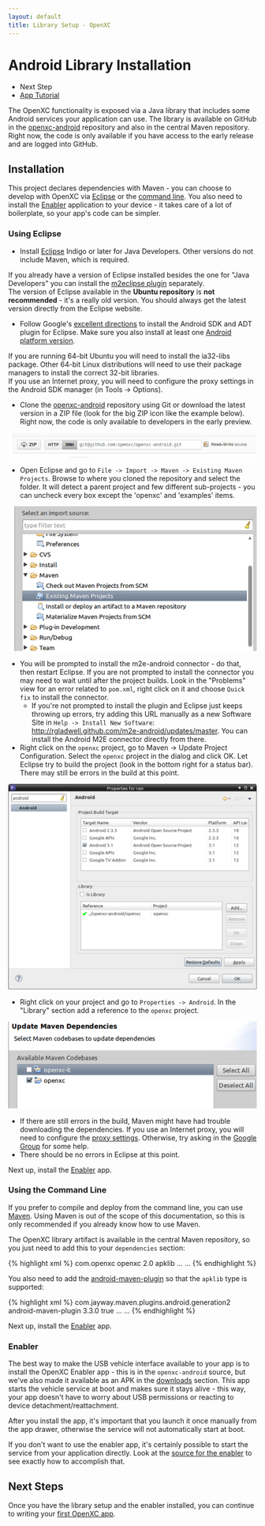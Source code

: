 ```yaml
---
layout: default
title: Library Setup - OpenXC
---
```


<div class="page-header">
    <h1>Android Library Installation</h1>
</div>

<div class="pull-right well">
    <ul class="nav nav-list">
        <li class="nav-header">Next Step</li>
        <li><a href="/getting-started/tutorial.html">
            App Tutorial <i class="icon-arrow-right"></i>
        </a></li>
    </p>
</div>

The OpenXC functionality is exposed via a Java library that includes some
Android services your application can use. The library is available on GitHub in
the [openxc-android][] repository and also in the central Maven repository.
Right now, the code is only available if you have access to the early release
and are logged into GitHub.


<div class="page-header">
    <h2>Installation</h2>
</div>

This project declares dependencies with Maven - you can choose to develop with
OpenXC via [Eclipse](#eclipse) or the [command line](#cli). You also need to
install the [Enabler](#enabler) application to your device - it takes care of a
lot of boilerplate, so your app's code can be simpler.

<div class="page-header">
    <h3><a name="eclipse">Using Eclipse</a></h3>
</div>

* Install [Eclipse](http://www.eclipse.org/downloads/) Indigo or later for Java
  Developers. Other versions do not include Maven, which is required.
<div class="alert alert-info">
If you already have a version of Eclipse installed besides the one for
"Java Developers" you can install the
<a href="http://www.eclipse.org/m2e/download/">m2eclipse plugin</a> separately.
</div>

<div class="alert alert-error">
The version of Eclipse available in the <strong>Ubuntu repository</strong> is
<strong>not recommended</strong> - it's a really old version. You should always
get the latest version directly from the Eclipse website.
</div>

* Follow Google's
  [excellent directions](http://developer.android.com/sdk/index.html) to
  install the Android SDK and ADT plugin for Eclipse. Make sure you also install
  at least one
  [Android platform version](http://developer.android.com/sdk/installing/adding-packages.html).

<div class="alert alert-error">
If you are running 64-bit Ubuntu you will need to install the ia32-libs package.
Other 64-bit Linux distributions will need to use their package managers to
install the correct 32-bit libraries.
</div>

<div class="alert alert-error">
If you use an Internet proxy, you will need to configure the proxy settings in
the Android SDK manager (in Tools -> Options).
</div>

* Clone the [openxc-android][] repository using Git or download the latest
  version in a ZIP file (look for the big ZIP icon like the example below).
  Right now, the code is only available to developers in the early preview.

<a href="https://github.com/openxc/openxc-android">
<img src="/images/screenshots/github.png" />
</a>

* Open Eclipse and go to `File -> Import -> Maven -> Existing Maven Projects`.
  Browse to where you cloned the repository and select the folder. It will
  detect a parent project and few different sub-projects - you can uncheck every
  box except the 'openxc' and 'examples' items.

![Importing a Maven Project in Eclipse](/images/screenshots/eclipse-import-maven.png)

* You will be prompted to install the m2e-android connector - do that, then
  restart Eclipse. If you are not prompted to install the connector you may need
  to wait until after the project builds. Look in the "Problems" view for an
  error related to `pom.xml`, right click on it and choose `Quick fix` to
  install the connector.
    * If you're not prompted to install the plugin and Eclipse just keeps
      throwing up errors, try adding this URL manually as a new Software Site in
      `Help -> Install New Software`:
      http://rgladwell.github.com/m2e-android/updates/master. You can install
      the Android M2E connector directly from there.
* Right click on the `openxc` project, go to Maven -> Update Project
  Configuration. Select the `openxc` project in the dialog and click OK. Let
  Eclipse try to build the project (look in the bottom right for a status bar).
  There may still be errors in the build at this point.

![Changing the Project Dependencies](/images/screenshots/eclipse-project-dependency.png)

* Right click on your project and go to `Properties -> Android`.
    In the "Library" section add a reference to the `openxc` project.

![Updating the Maven project config](/images/screenshots/eclipse-update-maven.png)

* If there are still errors in the build, Maven might have had trouble
  downloading the dependencies. If you use an Internet proxy, you will need to
  configure the [proxy settings](http://maven.apache.org/guides/mini/guide-proxies.html).
  Otherwise, try asking in the [Google Group](/overview/discuss.html) for some help.
* There should be no errors in Eclipse at this point.

Next up, install the [Enabler](#enabler) app.

<div class="page-header">
    <h3><a name="cli">Using the Command Line</a></h3>
</div>

If you prefer to compile and deploy from the command line, you can use
[Maven](http://maven.apache.org/download.html). Using Maven is out of the scope
of this documentation, so this is only recommended if you already know how to
use Maven.

The OpenXC library artifact is available in the central Maven repository, so you
just need to add this to your `dependencies` section:

{% highlight xml %}
<dependencyManagement>
    <dependencies>
        <dependency>
            <groupId>com.openxc</groupId>
            <artifactId>openxc</artifactId>
            <version>2.0</version>
            <type>apklib</type>
        </dependency>
        ...
    </dependencies>
    ...
</dependencyManagement>
{% endhighlight %}

You also need to add the
[android-maven-plugin](http://code.google.com/p/maven-android-plugin/) so that
the `apklib` type is supported:

{% highlight xml %}
<build>
    <pluginManagement>
        <plugins>
            <plugin>
                <groupId>com.jayway.maven.plugins.android.generation2</groupId>
                <artifactId>android-maven-plugin</artifactId>
                <version>3.3.0</version>
                <extensions>true</extensions>
            </plugin>
        </plugins>
        ...
    </pluginManagement>
    ...
</build>
{% endhighlight %}

Next up, install the [Enabler](#enabler) app.

<div class="page-header">
    <h3><a name="enabler">Enabler</a></h3>
</div>

The best way to make the USB vehicle interface available to your app is to
install the OpenXC Enabler app - this is in the `openxc-android` source, but
we've also made it available as an APK in the [downloads][] section. This app
starts the vehicle service at boot and makes sure it stays alive - this way,
your app doesn't have to worry about USB permissions or reacting to device
detachment/reattachment.

After you install the app, it's important that you launch it once manually from
the app drawer, otherwise the service will not automatically start at boot.

If you don't want to use the enabler app, it's certainly possible to start the
service from your application directly. Look at the [source for the
enabler][enabler] to see exactly how to accomplish that.

<div class="page-header">
<h2>Next Steps</h2>
</div>

Once you have the library setup and the enabler installed, you can continue to
writing your [first OpenXC app](/getting-started/tutorial.html).

[downloads]: https://github.com/openxc/openxc-android/downloads
[enabler]: https://github.com/openxc/openxc-android/tree/master/enabler
[openxc-android]: https://github.com/openxc/openxc-android
